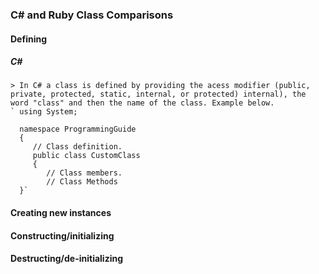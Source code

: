 ### C# and Ruby Class Comparisons

#### Defining
  ##### C#
    > In C# a class is defined by providing the acess modifier (public, private, protected, static, internal, or protected) internal), the word "class" and then the name of the class. Example below.
    ` using System;

      namespace ProgrammingGuide
      {
         // Class definition.
         public class CustomClass
         {
            // Class members.
            // Class Methods
      }`
#### Creating new instances

#### Constructing/initializing

#### Destructing/de-initializing
